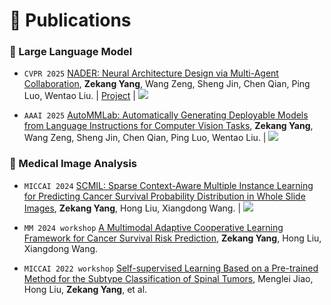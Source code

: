 
# 📝 Publications 

### 🤖 Large Language Model

- ``CVPR 2025`` [NADER: Neural Architecture Design via Multi-Agent Collaboration](https://arxiv.org/pdf/2412.19206), **Zekang Yang**, Wang Zeng, Sheng Jin, Chen Qian, Ping Luo, Wentao Liu. \| [Project](./NADER/) \| [![](https://img.shields.io/github/stars/yang-ze-kang/NADER?style=social&label=Code+Stars)](https://github.com/yang-ze-kang/NADER)

- ``AAAI 2025`` [AutoMMLab: Automatically Generating Deployable Models from Language Instructions for Computer Vision Tasks](https://arxiv.org/pdf/2402.15351v2), **Zekang Yang**, Wang Zeng, Sheng Jin, Chen Qian, Ping Luo, Wentao Liu. \| [![](https://img.shields.io/github/stars/yang-ze-kang/AutoMMLab?style=social&label=Code+Stars)](https://github.com/yang-ze-kang/AutoMMLab)


### 🩻 Medical Image Analysis

- ``MICCAI 2024`` [SCMIL: Sparse Context-Aware Multiple Instance Learning for Predicting Cancer Survival Probability Distribution in Whole Slide Images](https://link.springer.com/chapter/10.1007/978-3-031-72083-3_42), **Zekang Yang**, Hong Liu, Xiangdong Wang. \| [![](https://img.shields.io/github/stars/yang-ze-kang/SCMIL?style=social&label=Code+Stars)](https://github.com/yang-ze-kang/SCMIL)

- ``MM 2024 workshop`` [A Multimodal Adaptive Cooperative Learning Framework for Cancer Survival Risk Prediction](https://dl.acm.org/doi/abs/10.1145/3688868.3689195), **Zekang Yang**, Hong Liu, Xiangdong Wang.

- ``MICCAI 2022 workshop`` [Self-supervised Learning Based on a Pre-trained Method for the Subtype Classification of Spinal Tumors](https://link.springer.com/chapter/10.1007/978-3-031-17266-3_6), Menglei Jiao, Hong Liu, **Zekang Yang**, et al.

